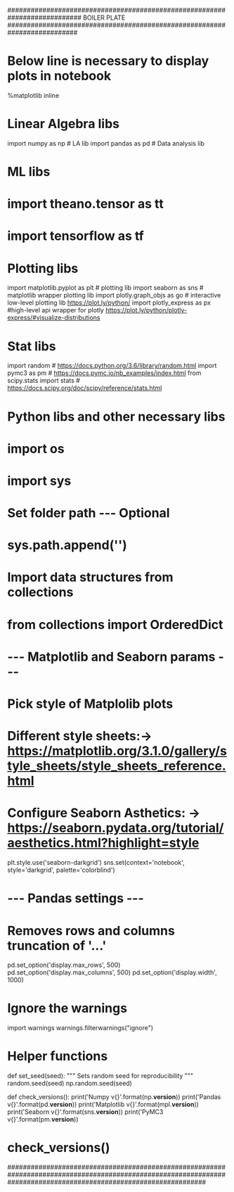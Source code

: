########################################################################### BOILER PLATE ##########################################################################

# Below line is necessary to display plots in notebook
%matplotlib inline

# Linear Algebra libs
import numpy as np # LA lib
import pandas as pd # Data analysis lib

# ML libs
# import theano.tensor as tt 
# import tensorflow as tf

# Plotting libs
import matplotlib.pyplot as plt # plotting lib
import seaborn as sns # matplotlib wrapper plotting lib
import plotly.graph_objs as go # interactive low-level plotting lib https://plot.ly/python/
import plotly_express as px #high-level api wrapper for plotly https://plot.ly/python/plotly-express/#visualize-distributions

# Stat libs
import random # https://docs.python.org/3.6/library/random.html
import pymc3 as pm # https://docs.pymc.io/nb_examples/index.html
from scipy.stats import stats # https://docs.scipy.org/doc/scipy/reference/stats.html

# Python libs and other necessary libs
# import os
# import sys


# Set folder path --- Optional
# sys.path.append('')

# Import data structures from collections
# from collections import OrderedDict

# --- Matplotlib and Seaborn params --- #
# Pick style of Matplolib plots 

# Different style sheets:-> https://matplotlib.org/3.1.0/gallery/style_sheets/style_sheets_reference.html

# Configure Seaborn Asthetics: -> https://seaborn.pydata.org/tutorial/aesthetics.html?highlight=style
plt.style.use('seaborn-darkgrid')
sns.set(context='notebook', style='darkgrid', palette='colorblind')

# --- Pandas settings --- #
# Removes rows and columns truncation of '...'
pd.set_option('display.max_rows', 500)
pd.set_option('display.max_columns', 500)
pd.set_option('display.width', 1000)

# Ignore the warnings
import warnings
warnings.filterwarnings("ignore")


# Helper functions
def set_seed(seed):
    """
    Sets random seed for reproducibility
    """
    random.seed(seed)
    np.random.seed(seed)
    
def check_versions():
    print('Numpy v{}'.format(np.__version__))
    print('Pandas v{}'.format(pd.__version__))
    print('Matplotlib v{}'.format(mpl.__version__))
    print('Seaborn v{}'.format(sns.__version__))
    print('PyMC3 v{}'.format(pm.__version__))

# check_versions()


###################################################################################################################################################################
